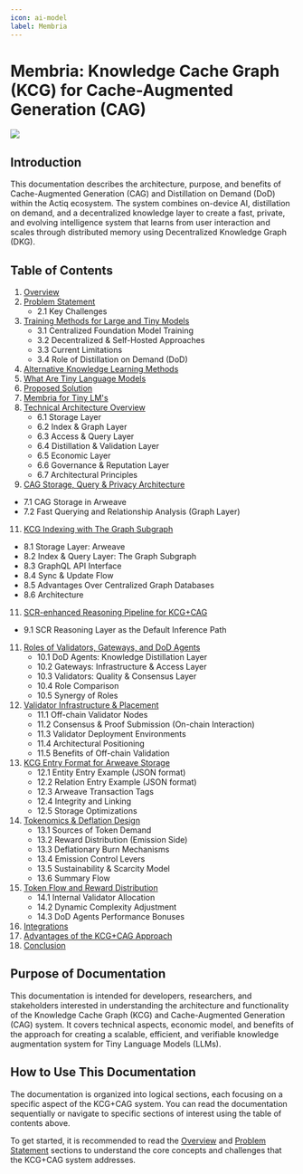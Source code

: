 ```yaml
---
icon: ai-model
label: Membria
---
```


# Membria: Knowledge Cache Graph (KCG) for Cache-Augmented Generation (CAG) 

![](https://lh7-rt.googleusercontent.com/docsz/AD_4nXdfrLIwLcz7IlKzo2pWTTcM3ZcQ5Sz8o40nhgvFgRkVrhEKbY9gjnDme9YadAb2GIRkFTxHYW3Y752wYtwMsMN09iU3h9To1NM3T2B_0VV4BxJZIbxzg7_xCuQ9HaNFK31R3RYv?key=AsJEkgePh24159X10uUz6PJ-)

## Introduction

This documentation describes the architecture, purpose, and benefits of Cache-Augmented Generation (CAG) and Distillation on Demand (DoD) within the Actiq ecosystem. The system combines on-device AI, distillation on demand, and a decentralized knowledge layer to create a fast, private, and evolving intelligence system that learns from user interaction and scales through distributed memory using Decentralized Knowledge Graph (DKG).

## Table of Contents

1. [Overview](overview.md)
2. [Problem Statement](problem-statement.md)
   - 2.1 Key Challenges
3. [Training Methods for Large and Tiny Models](training-methods.md)
   - 3.1 Centralized Foundation Model Training
   - 3.2 Decentralized & Self-Hosted Approaches
   - 3.3 Current Limitations
   - 3.4 Role of Distillation on Demand (DoD)
4. [Alternative Knowledge Learning Methods](alternative-methods.md)
5. [What Are Tiny Language Models](tiny_lms.md)
6. [Proposed Solution](proposed-solution.md)
7. [Membria for Tiny LM's](capabilities.md)
9. [Technical Architecture Overview](technical-architecture.md)
   - 6.1 Storage Layer
   - 6.2 Index & Graph Layer
   - 6.3 Access & Query Layer
   - 6.4 Distillation & Validation Layer
   - 6.5 Economic Layer
   - 6.6 Governance & Reputation Layer
   - 6.7 Architectural Principles
10. [CAG Storage, Query & Privacy Architecture](storage-query-privacy.md)
   - 7.1 CAG Storage in Arweave
   - 7.2 Fast Querying and Relationship Analysis (Graph Layer)
11. [KCG Indexing with The Graph Subgraph](kcg-indexing.md)
   - 8.1 Storage Layer: Arweave
   - 8.2 Index & Query Layer: The Graph Subgraph
   - 8.3 GraphQL API Interface
   - 8.4 Sync & Update Flow
   - 8.5 Advantages Over Centralized Graph Databases
   - 8.6 Architecture
11. [SCR-enhanced Reasoning Pipeline for KCG+CAG](scr-reasoning.md)
   - 9.1 SCR Reasoning Layer as the Default Inference Path
11. [Roles of Validators, Gateways, and DoD Agents](roles.md)
    - 10.1 DoD Agents: Knowledge Distillation Layer
    - 10.2 Gateways: Infrastructure & Access Layer
    - 10.3 Validators: Quality & Consensus Layer
    - 10.4 Role Comparison
    - 10.5 Synergy of Roles
12. [Validator Infrastructure & Placement](validator-infrastructure.md)
    - 11.1 Off-chain Validator Nodes
    - 11.2 Consensus & Proof Submission (On-chain Interaction)
    - 11.3 Validator Deployment Environments
    - 11.4 Architectural Positioning
    - 11.5 Benefits of Off-chain Validation
13. [KCG Entry Format for Arweave Storage](kcg-entry-format.md)
    - 12.1 Entity Entry Example (JSON format)
    - 12.2 Relation Entry Example (JSON format)
    - 12.3 Arweave Transaction Tags
    - 12.4 Integrity and Linking
    - 12.5 Storage Optimizations
14. [Tokenomics & Deflation Design](tokenomics.md)
    - 13.1 Sources of Token Demand
    - 13.2 Reward Distribution (Emission Side)
    - 13.3 Deflationary Burn Mechanisms
    - 13.4 Emission Control Levers
    - 13.5 Sustainability & Scarcity Model
    - 13.6 Summary Flow
15. [Token Flow and Reward Distribution](token-flow.md)
    - 14.1 Internal Validator Allocation
    - 14.2 Dynamic Complexity Adjustment
    - 14.3 DoD Agents Performance Bonuses
16. [Integrations](integrations.md)
17. [Advantages of the KCG+CAG Approach](advantages.md)
18. [Conclusion](conclusion.md)

## Purpose of Documentation

This documentation is intended for developers, researchers, and stakeholders interested in understanding the architecture and functionality of the Knowledge Cache Graph (KCG) and Cache-Augmented Generation (CAG) system. It covers technical aspects, economic model, and benefits of the approach for creating a scalable, efficient, and verifiable knowledge augmentation system for Tiny Language Models (LLMs).

## How to Use This Documentation

The documentation is organized into logical sections, each focusing on a specific aspect of the KCG+CAG system. You can read the documentation sequentially or navigate to specific sections of interest using the table of contents above.

To get started, it is recommended to read the [Overview](overview.md) and [Problem Statement](problem-statement.md) sections to understand the core concepts and challenges that the KCG+CAG system addresses.
